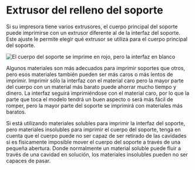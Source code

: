 Extrusor del relleno del soporte
====
Si su impresora tiene varios extrusores, el cuerpo principal del soporte puede imprimirse con un extrusor diferente al de la interfaz del soporte. Este ajuste le permite elegir qué extrusor se utiliza para el cuerpo principal del soporte.

<!--screenshot {
"image_path": "support_infill_extruder_nr.png",
"models": [
    {
        "script": "question_stick_clip.scad",
        "transformation": ["rotateY(90)"],
        "object_settings": {"extruder_nr": 1}
    }
],
"camera_position": [134, 134, 113],
"settings": {
    "support_enable": true,
    "support_interface_enable": true,
    "support_use_towers": false,
    "support_extruder_nr": 3,
    "support_infill_extruder_nr": 2
},
"colour_scheme": "material_colour",
"colours": 64
}-->
![El cuerpo del soporte se imprime en rojo, pero la interfaz en blanco](../images/support_infill_extruder_nr.png)

Algunos materiales son más adecuados para imprimir soportes que otros, pero esos materiales también pueden ser más caros o más lentos de imprimir. Imprimir sólo la interfaz con el material caro pero la mayor parte del cuerpo con un material más barato puede ahorrar mucho tiempo y dinero. La interfaz seguirá imprimiéndose con el material caro, por lo que la parte que toca el modelo tendrá un buen aspecto o será más fácil de romper, pero la mayor parte del soporte se imprimirá con materiales más baratos.

Si está utilizando materiales solubles para imprimir la interfaz del soporte, pero materiales insolubles para imprimir el cuerpo del soporte, tenga en cuenta que el cuerpo puede no ser capaz de ser retirado de las cavidades si es físicamente imposible mover el cuerpo del soporte a través de una pequeña abertura. Donde normalmente un material soluble puede fluir a través de una cavidad en solución, los materiales insolubles pueden no ser capaces de pasar.